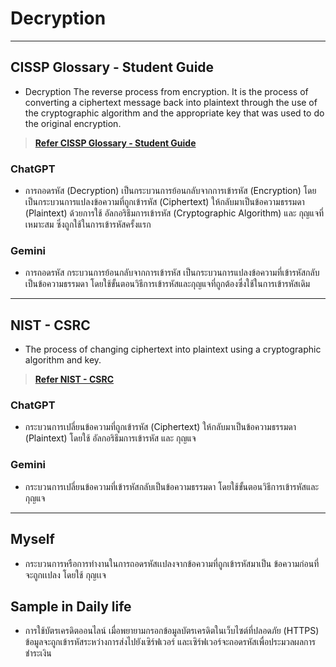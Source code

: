 # **Decryption**

---

## **CISSP Glossary - Student Guide**
 - Decryption The reverse process from encryption. It is the process of converting a ciphertext message back into plaintext through the use of the cryptographic algorithm and the appropriate key that was used to do the original encryption.
> **[Refer CISSP Glossary - Student Guide](https://www.isc2.org/certifications/cissp/cissp-student-glossary)**

### ChatGPT
 - การถอดรหัส (Decryption) เป็นกระบวนการย้อนกลับจากการเข้ารหัส (Encryption) โดยเป็นกระบวนการแปลงข้อความที่ถูกเข้ารหัส (Ciphertext) ให้กลับมาเป็นข้อความธรรมดา (Plaintext) ด้วยการใช้ อัลกอริธึมการเข้ารหัส (Cryptographic Algorithm) และ กุญแจที่เหมาะสม ซึ่งถูกใช้ในการเข้ารหัสครั้งแรก

### Gemini
 - การถอดรหัส กระบวนการย้อนกลับจากการเข้ารหัส เป็นกระบวนการแปลงข้อความที่เข้ารหัสกลับเป็นข้อความธรรมดา โดยใช้ขั้นตอนวิธีการเข้ารหัสและกุญแจที่ถูกต้องซึ่งใช้ในการเข้ารหัสเดิม


---


## **NIST - CSRC**
 - The process of changing ciphertext into plaintext using a cryptographic algorithm and key.
> **[Refer NIST - CSRC](https://csrc.nist.gov/glossary/term/decryption)**

### ChatGPT
 - กระบวนการเปลี่ยนข้อความที่ถูกเข้ารหัส (Ciphertext) ให้กลับมาเป็นข้อความธรรมดา (Plaintext) โดยใช้ อัลกอริธึมการเข้ารหัส และ กุญแจ

### Gemini
 - กระบวนการเปลี่ยนข้อความที่เข้ารหัสกลับเป็นข้อความธรรมดา โดยใช้ขั้นตอนวิธีการเข้ารหัสและกุญแจ

---

## **Myself**
 - กระบวนการหรือการทำงานในการถอดรหัสเเปลงจากข้อความที่ถูกเข้ารหัสมาเป็น ข้อความก่อนที่จะถูกเเปลง โดยใช้ กุญเเจ 

## **Sample in Daily life**
 - การใช้บัตรเครดิตออนไลน์ เมื่อพยายามกรอกข้อมูลบัตรเครดิตในเว็บไซต์ที่ปลอดภัย (HTTPS) ข้อมูลจะถูกเข้ารหัสระหว่างการส่งไปยังเซิร์ฟเวอร์ และเซิร์ฟเวอร์จะถอดรหัสเพื่อประมวลผลการชำระเงิน
